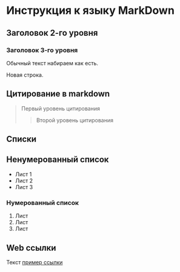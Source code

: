 # Инструкция к языку MarkDown

## Заголовок 2-го уровня

### Заголовок 3-го уровня

Обычный текст набираем как есть.

Новая строка.

## Цитирование в markdown
> Первый уровень цитирования
>>Второй уровень цитирования

## Списки

## Ненумерованный список

* Лист 1
* Лист 2
* Лист 3

### Нумерованный список
1. Лист
2. Лист
3. Лист

## Web ссылки
Текст [пример ссылки]('http.example.com 'Всплывающая подсказка')